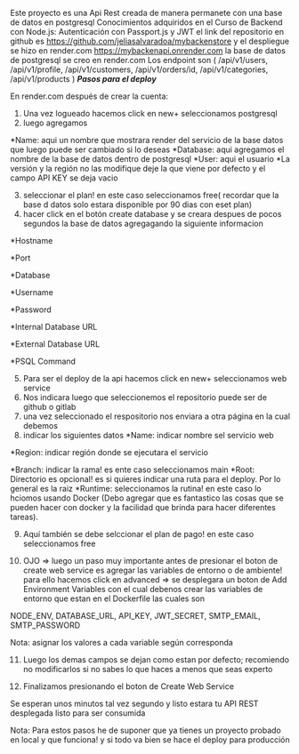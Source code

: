 Este proyecto es una Api Rest creada de manera permanete con una base de datos en postgresql
Conocimientos adquiridos en el Curso de Backend con Node.js: Autenticación con Passport.js y JWT
el link del repositorio en github es https://github.com/jeliasalvaradoa/mybackenstore
y el despliegue se hizo en render.com https://mybackenapi.onrender.com
la base de datos de postgresql se creo en render.com
Los endpoint son (
/api/v1/users,
/api/v1/profile,
/api/v1/customers,
/api/v1/orders/id,
/api/v1/categories,
/api/v1/products
)
***Pasos para el deploy*** 

En render.com después de crear la cuenta:

1. Una vez logueado hacemos click en new+ seleccionamos postgresql
2. luego agregamos 

*Name: aqui un nombre que mostrara render del servicio de la base datos que luego puede ser cambiado si lo deseas
*Database: aqui agregamos el nombre de la base de datos dentro de postgresql
*User: aqui el usuario
*La versión y la región no las modifique deje la que viene por defecto y el campo API KEY se deja vacio

3. seleccionar el plan! en este caso seleccionamos free( recordar que la base d datos solo estara disponible por 90 dias con eset plan)
4. hacer click en el botón create database
y se creara despues de pocos segundos la base de datos agregagando la siguiente informacion

*Hostname

*Port

*Database

*Username

*Password

*Internal Database URL

*External Database URL

*PSQL Command

5. Para ser el deploy  de la api hacemos click en new+ seleccionamos web service
6. Nos indicara luego que seleccionemos el repositorio puede ser de github o gitlab
7. una vez seleccionado el respositorio nos enviara a otra página en la cual debemos 
8. indicar los siguientes datos
*Name: indicar nombre sel servicio web 

*Region: indicar región donde se ejecutara el servicio

*Branch: indicar la rama! es ente caso seleccionamos main
*Root: Directorio es opcional! es si quieres indicar una ruta para el deploy. Por lo general es la raiz 
*Runtime: seleccionamos la rutina! en este caso lo hciomos usando Docker (Debo agregar que es fantastico las cosas que se pueden hacer con docker y la facilidad que brinda para hacer diferentes tareas).

9. Aquí también se debe selccionar el plan de pago! en este caso seleccionamos free

10. OJO => luego un paso muy importante antes de presionar el boton de create web service es agregar las variables de entorno o de ambiente!
para ello hacemos click en advanced => se desplegara un boton de Add Environment Variables con el cual debenos crear 
las variables de entorno que estan en el Dockerfile las cuales son 
 
NODE_ENV,
DATABASE_URL,
API_KEY,
JWT_SECRET,
SMTP_EMAIL,
SMTP_PASSWORD

Nota: asignar los valores  a cada variable según corresponda

11. Luego los demas campos se dejan como estan por defecto; recomiendo no modificarlos si no sabes lo que haces a menos que seas experto

12. Finalizamos presionando el boton de Create Web Service

Se esperan unos minutos tal vez segundo y listo estara tu API REST desplegada listo para ser consumida


Nota: Para estos pasos he de suponer que ya tienes un proyecto probado en local y que funciona!
y si todo va bien se hace el deploy para producción


 
